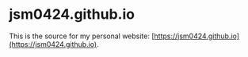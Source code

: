 # jsm0424.github.io

This is the source for my personal website: [https://jsm0424.github.io](https://jsm0424.github.io).
